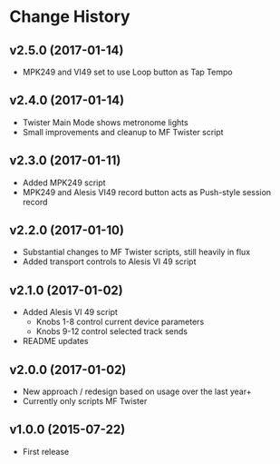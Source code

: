 # Change History

## v2.5.0 (2017-01-14)

* MPK249 and VI49 set to use Loop button as Tap Tempo

## v2.4.0 (2017-01-14)

* Twister Main Mode shows metronome lights
* Small improvements and cleanup to MF Twister script

## v2.3.0 (2017-01-11)

* Added MPK249 script
* MPK249 and Alesis VI49 record button acts as Push-style session record

## v2.2.0 (2017-01-10)

* Substantial changes to MF Twister scripts, still heavily in flux
* Added transport controls to Alesis VI 49 script

## v2.1.0 (2017-01-02)

* Added Alesis VI 49 script
  * Knobs 1-8 control current device parameters
  * Knobs 9-12 control selected track sends
* README updates

## v2.0.0 (2017-01-02)

* New approach / redesign based on usage over the last year+
* Currently only scripts MF Twister

## v1.0.0 (2015-07-22)

* First release
